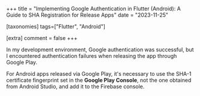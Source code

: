 +++
title = "Implementing Google Authentication in Flutter (Android): A Guide to SHA Registration for Release Apps"
date = "2023-11-25"

[taxonomies]
tags=["Flutter", "Android"]

[extra]
comment = false
+++

In my development environment, Google authentication was successful, but I encountered authentication failures when releasing the app through Google Play.

For Android apps released via Google Play, it's necessary to use the SHA-1 certificate fingerprint set in the **Google Play Console**, not the one obtained from Android Studio, and add it to the Firebase console. 

